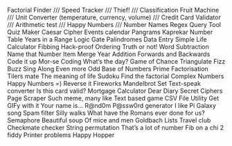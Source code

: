 Factorial Finder ///
Speed Tracker ///
Thief! ///
Classification
Fruit Machine ///
Unit Converter (temperature, currency, volume) ///
Credit Card Validator ///
Arithmetic test ///
Happy Numbers ///
Number Names
Regex Query Tool
Quiz Maker
Caesar Cipher
Events calendar
Pangrams
Kaprekar
Number Table
Years in a Range
Logic Gate
Palindromes
Data Entry
Simple Life Calculator
Fibbing
Hack-proof
Ordering
Truth or not!
Word Subtraction
Name that Number
Item Merge
Year Addition
Forwards and Backwards
Code it up
Mor-se Coding
What’s the day?
Game of Chance
Triangulate
Fizz Buzz
Sing Along
Even more Odd
Base of Numbers
Prime Factorisation
Tilers mate
The meaning of life
Sudoku
Find the factorial
Complex Numbers
Happy Numbers =)
Reverse it
Fireworks
Mandelbrot Set
Text-speak converter
Is this card valid?
Mortgage Calculator
Dear Diary
Secret Ciphers
Page Scraper
Such meme, many like
Text based game
CSV File Utility
Get GIFy with it
Your name is...
R@nd0m P@ssw0rd generator
I like Pi
Galaxy song
Spam filter
Silly walks
What have the Romans ever done for us?
Semaphore
Beautiful soup
Of mice and men
Goldbach
Lists
Travel club
Checkmate checker
String permutation
That’s a lot of number
Fib on a chi
2 fiddy
Printer problems
Happy Hopper
